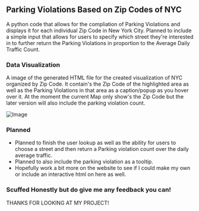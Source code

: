 ## Parking Violations Based on Zip Codes of NYC

A python code that allows for the compliation of Parking Violations and displays it for each individual Zip Code in New York City. Planned to include a simple input that allows for users to specify which street they're interested in to further return the Parking Violations in proportion to the Average Daily Traffic Count.

### Data Visualization

A image of the generated HTML file for the created visualization of NYC organized by Zip Code. It contain's the Zip Code of the highlighted area as well as the Parking Violations 
in that area as a caption/popup as you hover over it. At the moment the current Map only show's the Zip Code but the later version will also include the parking violation count.

![Image](https://user-images.githubusercontent.com/32392170/144543826-bdc03db4-9bd8-4f50-9487-60125e608988.png)

### Planned

- Planned to finish the user lookup as well as the ability for users to choose a street and then return a Parking violation count over the daily average traffic.
- Planned to also include the parking violation as a tooltip.
- Hopefully work a bit more on the website to see if I could make my own or include an interactive html on here as well. 

### Scuffed Honestly but do give me any feedback you can!

THANKS FOR LOOKING AT MY PROJECT!
